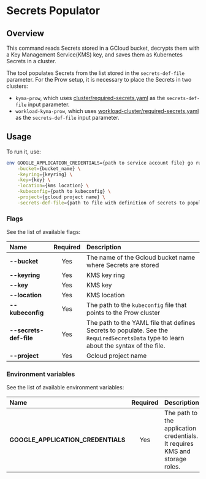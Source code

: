 # Secrets Populator

## Overview

This command reads Secrets stored in a GCloud bucket, decrypts them with a Key Management Service(KMS) key, and saves them as Kubernetes Secrets in a cluster.

The tool populates Secrets from the list stored in the `secrets-def-file` parameter. For the Prow setup, it is necessary to place the Secrets in two clusters:
- `kyma-prow`, which uses [cluster/required-secrets.yaml](/prow/cluster/required-secrets.yaml) as the `secrets-def-file` input parameter.
- `workload-kyma-prow`, which uses [workload-cluster/required-secrets.yaml](/prow/workload-cluster/required-secrets.yaml) as the `secrets-def-file` input parameter.

## Usage

To run it, use:
```bash
env GOOGLE_APPLICATION_CREDENTIALS={path to service account file} go run main.go \
    -bucket={bucket_name} \
    -keyring={keyring} \
    -key={key} \
    -location={kms location} \
    -kubeconfig={path to kubeconfig} \
    -project={gcloud project name} \
    -secrets-def-file={path to file with definition of secrets to populate}
```

### Flags

See the list of available flags:

| Name                      | Required | Description                                                                                          |
| :------------------------ | :------: | :--------------------------------------------------------------------------------------------------- |
| **--bucket**              |   Yes    | The name of the Gcloud bucket name where Secrets are stored                                
| **--keyring**             |   Yes    | KMS key ring            
| **--key**                 |   Yes    | KMS key
| **--location**            |   Yes    | KMS location            
| **--kubeconfig**          |   Yes    | The path to the `kubeconfig` file that points to the Prow cluster    
| **--secrets-def-file**    |   Yes    | The path to the YAML file that defines Secrets to populate. See the `RequiredSecretsData` type to learn about the syntax of the file.   
| **--project**             |   Yes    | Gcloud project name   

### Environment variables

See the list of available environment variables:

| Name                                  | Required | Description                                                                                          |
| :------------------------------------ | :------: | :--------------------------------------------------------------------------------------------------- |
| **GOOGLE_APPLICATION_CREDENTIALS**    |    Yes   | The path to the application credentials. It requires KMS and storage roles.                            
